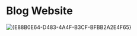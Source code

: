 # Blog Website

![{E88B0E64-D483-4A4F-B3CF-BFBB2A2E4F65}](https://github.com/user-attachments/assets/62c687e1-eea1-4c32-86d2-9db7ea01a674)

